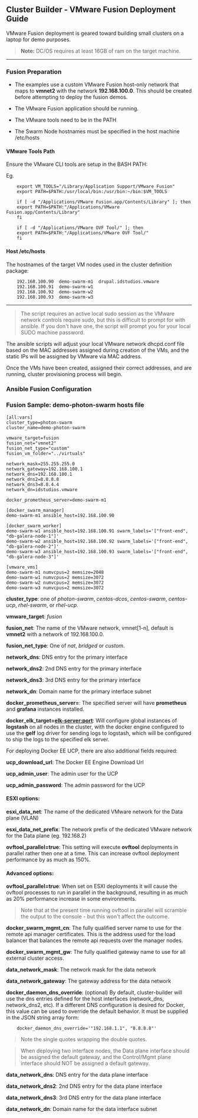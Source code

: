 ## Cluster Builder - VMware Fusion Deployment Guide

VMware Fusion deployment is geared toward building small clusters on a laptop for demo purposes.

> **Note:** DC/OS requires at least 16GB of ram on the target machine.

---
### Fusion Preparation

* The examples use a custom VMware Fusion host-only network that maps to **vmnet2** with the network **192.168.100.0**.  This should be created before attempting to deploy the fusion demos.

* The VMware Fusion application should be running.

* The VMware tools need to be in the PATH

* The Swarm Node hostnames must be specified in the host machine /etc/hosts

#### VMware Tools Path

Ensure the VMware CLI tools are setup in the BASH PATH:

Eg.

		export VM_TOOLS="/Library/Application Support/VMware Fusion"
		export PATH=$PATH:/usr/local/bin:/usr/bin:~/bin:$VM_TOOLS

		if [ -d "/Applications/VMware Fusion.app/Contents/Library" ]; then
		export PATH=$PATH:"/Applications/VMware Fusion.app/Contents/Library"
		fi

		if [ -d "/Applications/VMware OVF Tool/" ]; then
		export PATH=$PATH:"/Applications/VMware OVF Tool/"
		fi

#### Host /etc/hosts

The hostnames of the target VM nodes used in the cluster definition package:

		192.168.100.90  demo-swarm-m1  drupal.idstudios.vmware
		192.168.100.91	demo-swarm-w1
		192.168.100.92	demo-swarm-w2
		192.168.100.93	demo-swarm-w3

---

> The script requires an active local sudo session as the VMware network controls require sudo, but this is difficult to prompt for with ansible.  If you don't have one, the script will prompt you for your local SUDO machine password.

The ansible scripts will adjust your local VMware network dhcpd.conf file based on the MAC addresses assigned during creation of the VMs, and the static IPs will be assigned by VMware via MAC address.

Once the VMs have been created, assigned their correct addresses, and are running, cluster provisioning process will begin.

### Ansible Fusion Configuration

### Fusion Sample: demo-photon-swarm hosts file

    [all:vars]
    cluster_type=photon-swarm
    cluster_name=demo-photon-swarm

    vmware_target=fusion
    fusion_net="vmnet2"
    fusion_net_type="custom"
    fusion_vm_folder="../virtuals"

    network_mask=255.255.255.0
    network_gateway=192.168.100.1
    network_dns=192.168.100.1
    network_dns2=8.8.8.8
    network_dns3=8.8.4.4
    network_dn=idstudios.vmware

    docker_prometheus_server=demo-swarm-m1

    [docker_swarm_manager]
    demo-swarm-m1 ansible_host=192.168.100.90 

    [docker_swarm_worker]
    demo-swarm-w1 ansible_host=192.168.100.91 swarm_labels='["front-end", "db-galera-node-1"]'
    demo-swarm-w2 ansible_host=192.168.100.92 swarm_labels='["front-end", "db-galera-node-2"]'
    demo-swarm-w3 ansible_host=192.168.100.93 swarm_labels='["front-end", "db-galera-node-3"]'

    [vmware_vms]
    demo-swarm-m1 numvcpus=2 memsize=2048 
    demo-swarm-w1 numvcpus=2 memsize=3072 
    demo-swarm-w2 numvcpus=2 memsize=3072 
    demo-swarm-w3 numvcpus=2 memsize=3072 


**cluster_type**: one of _photon-swarm_, _centos-dcos_, _centos-swarm_, _centos-ucp_, _rhel-swarm_, or _rhel-ucp_.

**vmware_target**: _fusion_ 

**fusion_net**: The name of the VMware network, vmnet[1-n], default is **vmnet2** with a network of 192.168.100.0.

**fusion_net_type**: One of _nat_, _bridged_ or _custom_.

__network_dns__: DNS entry for the primary interface

__network_dns2__: 2nd DNS entry for the primary interface

__network_dns3__: 3rd DNS entry for the primary interface

__network_dn__: Domain name for the primary interface subnet

__docker_prometheus_server=<host>__: The specified server will have **prometheus** and **grafana** instances installed.

__docker_elk_target=<elk-server:port>__: Will configure global instances of **logstash**  on all nodes in the cluster, with the docker engine configured to use the **gelf** log driver for sending logs to logstash, which will be configured to ship the logs to the specified elk server.

For deploying Docker EE UCP, there are also additional fields required:

__ucp_download_url__: The Docker EE Engine Download Url

__ucp_admin_user__: The admin user for the UCP

__ucp_admin_password__: The admin password for the UCP

#### ESXI options:

__esxi_data_net__: The name of the dedicated VMware network for the Data plane (VLAN)

__esxi_data_net_prefix__: The network prefix of the dedicated VMware network for the Data plane (eg. 192.168.2)

__ovftool_parallel=true__: This setting will execute __ovftool__ deployments in parallel rather then one at a time.  This can increase ovftool deployment performance by as much as 150%.

#### Advanced options:

__ovftool_parallel=true__: When set on ESXI deployments it will cause the ovftool processes to run in parallel in the background, resulting in as much as 20% performance increase in some environments. 

> Note that at the present time running ovftool in parallel will scramble the output to the console - but this won't affect the outcome.

__docker_swarm_mgmt_cn__: The fully qualified server name to use for the remote api manager certificates.  This is the address used for the load balancer that balances the remote api requests over the manager nodes.

__docker_swarm_mgmt_gw__: The fully qualified gateway name to use for all external cluster access.

__data_network_mask__: The network mask for the data network

__data_network_gateway__: The gateway address for the data network

__docker_daemon_dns_override__: (optional)  By default, cluster-builder will use the dns entries defined for the host interfaces (network_dns, network_dns2, etc).  If a different DNS configuration is desired for Docker, this value can be used to override the default behavior.  It must be supplied in the JSON string array form:

		docker_daemon_dns_override='"192.168.1.1", "8.8.8.8"'

> Note the single quotes wrapping the double quotes.

> When deploying two interface nodes, the Data plane interface should be assigned the default gateway, and the Control/Mgmt plane interface should NOT be assigned a default gateway.

__data_network_dns__: DNS entry for the data plane interface

__data_network_dns2__: 2nd DNS entry for the data plane interface

__data_network_dns3__: 3rd DNS entry for the data plane interface

__data_network_dn__: Domain name for the data interface subnet